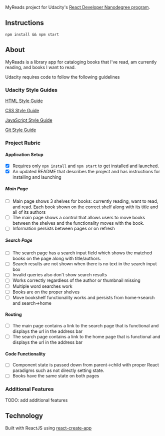 MyReads project for Udacity's [React Developer Nanodegree program](https://www.udacity.com/course/react-nanodegree--nd019).

## Instructions

`npm install && npm start`

## About

MyReads is a library app for cataloging books that I've read, am currently reading, and books I want to read.

Udacity requires code to follow the following guidelines


### Udacity Style Guides

[HTML Style Guide](http://udacity.github.io/frontend-nanodegree-styleguide/index.html)

[CSS Style Guide](http://udacity.github.io/frontend-nanodegree-styleguide/css.html)

[JavaScript Style Guide](http://udacity.github.io/frontend-nanodegree-styleguide/javascript.html)

[Git Style Guide](https://udacity.github.io/git-styleguide/)

### Project Rubric

#### Application Setup

- [x] Requires only `npm install` and `npm start` to get installed and launched.
- [x] An updated README that describes the project and has instructions for installing and launching

##### Main Page

- [ ] Main page shows 3 shelves for books: currently reading, want to read, and read. Each book shown on the correct shelf along with its title and all of its authors
- [ ] The main page shows a control that allows users to move books between the shelves and the functionality moves with the book.
- [ ] Information persists between pages or on refresh

##### Search Page

- [ ] The search page has a search input field which shows the matched books on the page along with title/authors.
- [ ] Search results are not shown when there is no text in the search input box
- [ ] Invalid queries also don't show search results
- [ ] Works correctly regardless of the author or thumbnail missing
- [ ] Multiple word searches work
- [ ] Books are on the proper shelves
- [ ] Move bookshelf functionality works and persists from home->search and search->home

#### Routing

- [ ] The main page contains a link to the search page that is functional and displays the url in the address bar
- [ ] The search page contains a link to the home page that is functional and displays the url in the address bar

#### Code Functionality

- [ ] Component state is passed down from parent->child with proper React paradigms such as not directly setting state.
- [ ] Books have the same state on both pages

### Additional Features

TODO: add additional features


## Technology

Built with ReactJS using [react-create-app](https://github.com/facebook/create-react-app)

